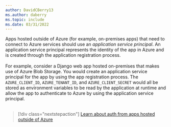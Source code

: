 ```yaml
---
author: DavidCBerry13
ms.author: daberry
ms.topic: include
ms.date: 03/31/2022
---
```

Apps hosted outside of Azure (for example, on-premises apps) that need to connect to Azure services should use an *application service principal*. An application service principal represents the identity of the app in Azure and is created through the application registration process.<br>
<br>
For example, consider a Django web app hosted on-premises that makes use of Azure Blob Storage. You would create an application service principal for the app by using the app registration process. The `AZURE_CLIENT_ID`, `AZURE_TENANT_ID`, and `AZURE_CLIENT_SECRET` would all be stored as environment variables to be read by the application at runtime and allow the app to authenticate to Azure by using the application service principal.<br>
<br>
> [!div class="nextstepaction"]
> [Learn about auth from apps hosted outside of Azure](../authentication-on-premises-apps.md)